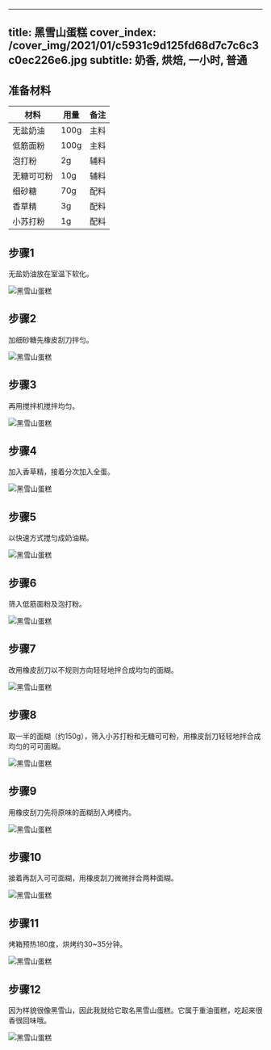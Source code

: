 
---
title: 黑雪山蛋糕
cover_index: /cover_img/2021/01/c5931c9d125fd68d7c7c6c3c0ec226e6.jpg
subtitle: 奶香, 烘焙, 一小时, 普通
---

## 准备材料

| 材料     | 用量 | 备注|
| ------- | ----- | --- |
| 无盐奶油 | 100g| 主料 |
| 低筋面粉 | 100g| 主料 |
| 泡打粉 | 2g| 辅料 |
| 无糖可可粉 | 10g| 辅料 |
| 细砂糖 | 70g| 配料 |
| 香草精 | 3g| 配料 |
| 小苏打粉 | 1g| 配料 |

## 步骤1

无盐奶油放在室温下软化。

![黑雪山蛋糕](https://i8.meishichina.com/attachment/recipe/201010/201010250850198.JPG?x-oss-process=style/p320) 

## 步骤2

加细砂糖先橡皮刮刀拌匀。

![黑雪山蛋糕](https://i8.meishichina.com/attachment/recipe/201010/201010250851031.JPG?x-oss-process=style/p320) 

## 步骤3

再用搅拌机搅拌均匀。

![黑雪山蛋糕](https://i8.meishichina.com/attachment/recipe/201010/201010250851559.JPG?x-oss-process=style/p320) 

## 步骤4

加入香草精，接着分次加入全蛋。

![黑雪山蛋糕](https://i8.meishichina.com/attachment/recipe/201010/201010250852518.JPG?x-oss-process=style/p320) 

## 步骤5

以快速方式搅匀成奶油糊。

![黑雪山蛋糕](https://i8.meishichina.com/attachment/recipe/201010/201010250853416.JPG?x-oss-process=style/p320) 

## 步骤6

筛入低筋面粉及泡打粉。

![黑雪山蛋糕](https://i8.meishichina.com/attachment/recipe/201010/201010250854211.JPG?x-oss-process=style/p320) 

## 步骤7

改用橡皮刮刀以不规则方向轻轻地拌合成均匀的面糊。

![黑雪山蛋糕](https://i8.meishichina.com/attachment/recipe/201010/201010250855156.JPG?x-oss-process=style/p320) 

## 步骤8

取一半的面糊（约150g），筛入小苏打粉和无糖可可粉，用橡皮刮刀轻轻地拌合成均匀的可可面糊。

![黑雪山蛋糕](https://i8.meishichina.com/attachment/recipe/201010/201010250903040.JPG?x-oss-process=style/p320) 

## 步骤9

用橡皮刮刀先将原味的面糊刮入烤模内。

![黑雪山蛋糕](https://i8.meishichina.com/attachment/recipe/201010/201010250900119.JPG?x-oss-process=style/p320) 

## 步骤10

接着再刮入可可面糊，用橡皮刮刀微微拌合两种面糊。

![黑雪山蛋糕](https://i8.meishichina.com/attachment/recipe/201010/201010250901378.JPG?x-oss-process=style/p320) 

## 步骤11

烤箱预热180度，烘烤约30~35分钟。

![黑雪山蛋糕](https://i8.meishichina.com/attachment/recipe/201010/201010250904452.jpg?x-oss-process=style/p320) 

## 步骤12

因为样貌很像黑雪山，因此我就给它取名黑雪山蛋糕。它属于重油蛋糕，吃起来很香很回味哦。

![黑雪山蛋糕](https://i8.meishichina.com/attachment/recipe/201010/201010250906465.jpg?x-oss-process=style/p320) 

